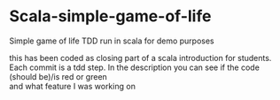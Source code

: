 Scala-simple-game-of-life
=========================

Simple game of life TDD run in scala for demo purposes

this has been coded as closing part of a scala introduction for students.
Each commit is a tdd step. In the description you can see if the code (should be)/is red or green  
and what feature I was working on
